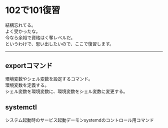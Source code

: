 # 102で101復習

結構忘れてる。  
よく受かったな。  
今なら余裕で資格はく奪レベルだ。  
というわけで、思い出したいので、ここで復習します。  

---

## exportコマンド  

環境変数やシェル変数を設定するコマンド。  
環境変数を定義する。  
シェル変数を環境変数に、環境変数をシェル変数に変更する。  

## systemctl  

システム起動時のサービス起動デーモンsystemdのコントロール用コマンド  
